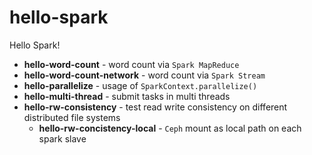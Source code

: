 # hello-spark
Hello Spark!
- **hello-word-count** - word count via `Spark MapReduce`
- **hello-word-count-network** - word count via `Spark Stream`
- **hello-parallelize** - usage of `SparkContext.parallelize()`
- **hello-multi-thread** - submit tasks in multi threads
- **hello-rw-consistency** - test read write consistency on different distributed file systems
    - **hello-rw-concistency-local** - `Ceph` mount as local path on each spark slave
